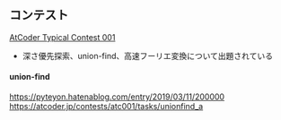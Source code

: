 

## コンテスト

[AtCoder Typical Contest 001](https://atcoder.jp/contests/atc001/tasks)
- 深さ優先探索、union-find、高速フーリエ変換について出題されている

#### union-find

https://pyteyon.hatenablog.com/entry/2019/03/11/200000
https://atcoder.jp/contests/atc001/tasks/unionfind_a


